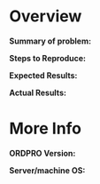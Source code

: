 # Overview

**Summary of problem:**  
  
  
**Steps to Reproduce:**  
  
  
**Expected Results:**  
  
  
**Actual Results:**  
  
  
# More Info
  
**ORDPRO Version:**  
  
**Server/machine OS:**  